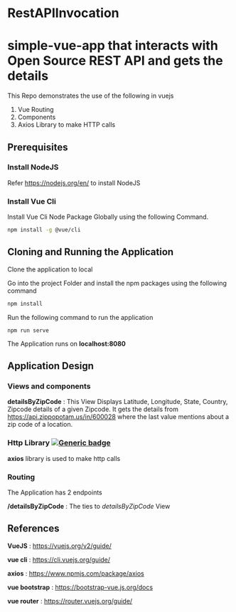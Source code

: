 # RestAPIInvocation
# simple-vue-app that interacts with Open Source REST API and gets the details


This Repo demonstrates the use of the following in vuejs
1. Vue Routing
2. Components
4. Axios Library to make HTTP calls

## Prerequisites

### Install NodeJS 

Refer https://nodejs.org/en/ to install NodeJS

### Install Vue Cli 

Install Vue Cli Node Package Globally using the following Command.

```bash
npm install -g @vue/cli
```
## Cloning and Running the Application

Clone the application to local

Go into the project Folder and install the npm packages using the following command
```bash
npm install
```
Run the following command to run the application
```
npm run serve
```
The Application runs on **localhost:8080**

## Application Design

### Views and components

**detailsByZipCode** : This View Displays Latitude, Longitude, State, Country, Zipcode details of a given Zipcode. It gets the details from https://api.zippopotam.us/in/600028 where the last value mentions about a zip code of a location.

### Http Library [![Generic badge](https://img.shields.io/badge/http-axios-blue.svg)](https://www.npmjs.com/package/axios)

**axios** library is used to make http calls

### Routing

The Application has 2 endpoints

**/detailsByZipCode** : The ties to *detailsByZipCode* View

## References

**VueJS** : https://vuejs.org/v2/guide/

**vue cli** : https://cli.vuejs.org/guide/

**axios** : https://www.npmjs.com/package/axios

**vue bootstrap** : https://bootstrap-vue.js.org/docs

**vue router** : https://router.vuejs.org/guide/
